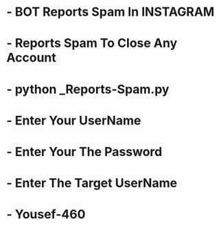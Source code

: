 # - BOT Reports Spam In INSTAGRAM

# - Reports Spam To Close Any Account 

# - python _Reports-Spam.py

# - Enter Your UserName

# - Enter Your The Password

# - Enter The Target UserName

# - Yousef-460



